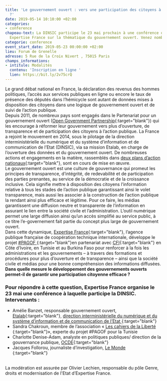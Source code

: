 ```yaml
---
title: 'Le gouvernement ouvert : vers une participation des citoyens à l''action publique
  ?'
date: 2019-05-14 10:10:00 +02:00
categories:
- conference
chapeau-text: La DINSIC participe le 23 mai prochain à une conférence organisée par
  Expertise France sur la thématique du gouvernement ouvert. Venez nombreux !
categorie: conference
event_start_date: 2019-05-23 00:00:00 +02:00
lieu: Forum de Grenelle
adresse: 5 Rue de la Croix Nivert , 75015 Paris
champs_informations:
- intitule: Modalités
  contenu: 'Inscription en ligne '
  lien: https://bit.ly/2v75crQ
---
```


Le grand débat national en France, la déclaration des revenus des hommes politiques, l’accès aux services publiques en ligne ou encore le taux de présence des députés dans l’hémicycle sont autant de données mises à disposition des citoyens dans une logique de gouvernement ouvert et de suivi de l’action publique. 
<br>
Depuis 2011, de nombreux pays sont engagés dans le Partenariat pour un gouvernement ouvert ([Open Government Partnership](https://www.opengovpartnership.org/){:target="blank"}) qui les encourage à réformer leur gouvernement vers plus d’ouverture, de transparence et de participation des citoyens à l’action publique. La France a rejoint le mouvement en 2014, sous le pilotage de la direction interministérielle du numérique et du système d’information et de communication de l’Etat (DINSIC), via sa mission Etalab, en charge de l’ouverture des données et du gouvernement ouvert. De nombreuses actions et engagements en la matière, rassemblés dans [deux plans d’action nationaux](https://www.etalab.gouv.fr/plan-daction-national){:target="blank"}, sont en cours de mise en œuvre. 
<br>
Le gouvernement ouvert est une culture de gouvernance qui promeut les principes de transparence, d’intégrité, de redevabilité et de participation des parties prenantes, au service de la démocratie et de la croissance inclusive. Cela signifie mettre à disposition des citoyens l’information relative à tous les stades de l’action publique garantissant ainsi le volet transparence, mais aussi les associer à la construction de l’action publique la rendant ainsi plus efficace et légitime. Pour ce faire, les médias garantissent une diffusion neutre et transparente de l’information en assurant le lien entre la société civile et l’administration. L’outil numérique permet une large diffusion ainsi qu’un accès simplifié au service public, à ce titre l’e-governement fait partie du concept plus large de gouvernement ouvert. 
<br>
Dans cette dynamique, [Expertise France](https://www.expertisefrance.fr/){:target="blank"}, l’agence publique française de coopération technique internationale, développe le projet [#PAGOF ](https://www.expertisefrance.fr/fiche-projet?id=706416){:target="blank"}en partenariat avec [CFI](https://www.cfi.fr/fr){:target="blank"} en Côte d’Ivoire, en Tunisie et au Burkina Faso pour renforcer à la fois les administrations et les gouvernements – à travers des formations et procédures pour plus d’ouverture et de transparence – ainsi que la société civile et médias pour une bonne compréhension des informations diffusées.
<br> 
**Dans quelle mesure le développement des gouvernements ouverts permet-il de garantir une participation citoyenne efficace ?**
<br>
### Pour répondre à cette question, Expertise France organise le 23 mai une conférence à laquelle participe la DINSIC. Intervenants :

* Amélie Banzet, responsable gouvernement ouvert, [Etalab](http://www.etalab.gouv.fr/){:target="blank"}, [direction interministérielle du numérique et du système d’information et de communication de l’Etat 
](https://www.numerique.gouv.fr/){:target="blank"}
* Sandra Chakroun, membre de l’association « [Les cahiers de la Liberté ](https://www.cahiersdelaliberte.org/){:target="blank"}», experte du projet #PAGOF pour la Tunisie
* Charlotte Denise-Adam, analyste en politiques publiques/ direction de la gouvernance publique, [OCDE](https://www.oecd.org/fr/){:target="blank"}
* Jacques Follorou, journaliste d’investigation, [Le Monde ](https://www.lemonde.fr/){:target="blank"}
<br>
La modération est assurée par Olivier Lechien, responsable du pôle Genre, droits et modernisation de l'Etat d’Expertise France.
